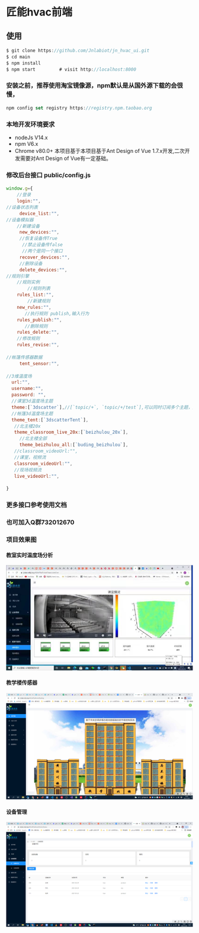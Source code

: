 # 匠能hvac前端

## 使用
```javascript
$ git clone https://github.com/Jnlabiot/jn_hvac_ui.git
$ cd main
$ npm install
$ npm start         # visit http://localhost:8000
```
### 安装之前，推荐使用淘宝镜像源，npm默认是从国外源下载的会很慢，
```javascript
npm config set registry https://registry.npm.taobao.org

```
### 本地开发环境要求
+ nodeJs V14.x
+ npm V6.x
+ Chrome v80.0+
本项目基于本项目基于Ant Design of Vue 1.7.x开发,二次开发需要对Ant Design of Vue有一定基础。

### 修改后台接口 public/config.js
```javascript
window.g={
    //登录
    login:"",
//设备状态列表
     device_list:"",
//设备模拟器
    //新建设备
     new_devices:"",
     //恢复设备传True
      //禁止设备传false
      //两个是同一个接口
     recover_devices:"",
     //删除设备
     delete_devices:"",
//规则引擎
    //规则实例
        //规则列表
    rules_list:"",
        //新建规则
    new_rules:"",
       //执行规则 publish,输入行为
    rules_publish:"",
       //删除规则
    rules_delete:"",
    //修改规则
    rules_revise:"",
       
//帐篷传感器数据
     tent_sensor:"",

//3维温度场
  url:"",
  username:"",
  password: "",
  //课室3d温度场主题
  theme:[`3dscatter`],//[`topic/+`, `topic/+/test`],可以同时订阅多个主题，那个符号是三角符号
  //帐篷3d温度场主题
  theme_tent:[`3dscatterTent`],
   //北主楼20x
   theme_classroom_live_20x:[`beizhulou_20x`],
     //北主楼全部
     theme_beizhulou_all:[`buding_beizhulou`],
   //classroom_videoUrl:"",
   //课室，视频流
   classroom_videoUrl:"",
   //现场视频流
   live_videoUrl:"",

}   

```
### 更多接口参考使用文档

### 也可加入Q群732012670
### 项目效果图
#### 教室实时温度场分析
![教室实时温度场分析](https://github.com/Jnlabiot/jn_hvac_ui/blob/main/src/assets/github_img/01.jpg)
#### 教学楼传感器
![教学楼传感器](https://github.com/Jnlabiot/jn_hvac_ui/blob/main/src/assets/github_img/02.png)
#### 设备管理
![设备管理](https://github.com/Jnlabiot/jn_hvac_ui/blob/main/src/assets/github_img/03.png)

